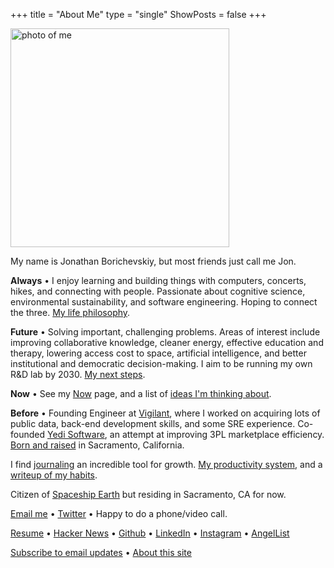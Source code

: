 +++
title = "About Me"
type = "single"
ShowPosts = false
+++

<img src="/profile.png" alt="photo of me" width="350"/>

My name is Jonathan Borichevskiy, but most friends just call me Jon.

**Always** • I enjoy learning and building things with computers, concerts, hikes, and connecting with people. Passionate about cognitive science, environmental sustainability, and software engineering. Hoping to connect the three. [My life philosophy](/posts/up-and-to-where).
 
**Future** • Solving important, challenging problems. Areas of interest include improving collaborative knowledge, cleaner energy, effective education and therapy, lowering access cost to space, artificial intelligence, and better institutional and democratic decision-making. I aim to be running my own R&D lab by 2030. [My next steps](/posts/next-steps-2019).

**Now** • See my [Now](/now) page, and a list of [ideas I'm thinking about](/ideas).

**Before** • Founding Engineer at [Vigilant](https://vigilant.cc), where I worked on acquiring lots of public data, back-end development skills, and some SRE experience. Co-founded [Yedi Software](https://www.yedi.io/), an attempt at improving 3PL marketplace efficiency. [Born and raised](/posts/on-moving-away) in Sacramento, California. 

I find [journaling](/posts/journaling) an incredible tool for growth. [My productivity system](/posts/concentration-compromise), and a [writeup of my habits](/posts/healthy-living).

Citizen of [Spaceship Earth](https://youtu.be/3ZB2La-oCVI?t=9) but residing in Sacramento, CA for now. 

[Email me](mailto:jonathan@borichevskiy.com) • [Twitter](https://twitter.com/jborichevskiy) • Happy to do a phone/video call.

[Resume](/borichevskiy_jonathan.pdf) • [Hacker News](https://news.ycombinator.com/user?id=jborichevskiy) • [Github](https://github.com/jborichevskiy) • [LinkedIn](https://www.linkedin.com/in/jonathanborichevskiy/) • [Instagram](https://www.instagram.com/jborichevskiy/) • [AngelList](https://angel.co/jonathanborichevskiy)

[Subscribe to email updates](https://mailchi.mp/0e81591ed912/jborichevskiy) • [About this site](/about-blog)